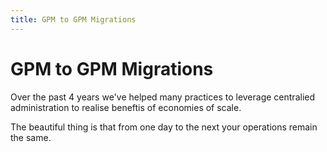 ```yaml
---
title: GPM to GPM Migrations
---
```


# GPM to GPM Migrations

Over the past 4 years we've helped many practices to leverage centralied administration to realise beneftis of economies of scale.

The beautiful thing is that from one day to the next your operations remain the same.
